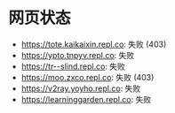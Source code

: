 # 网页状态
- https://tote.kaikaixin.repl.co: 失败 (403)
- https://ypto.tnpyv.repl.co: 失败
- https://tr--slind.repl.co: 失败
- https://moo.zxco.repl.co: 失败 (403)
- https://v2ray.yoyho.repl.co: 失败
- https://learninggarden.repl.co: 失败
